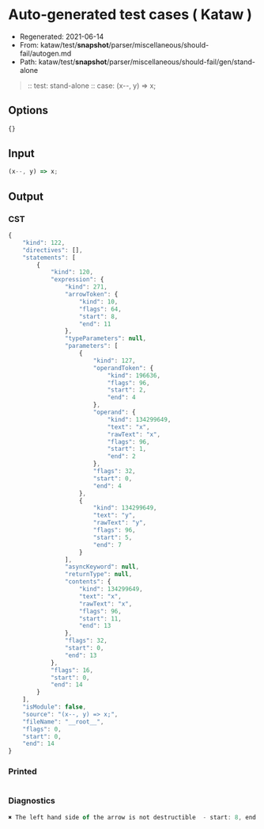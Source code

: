 # Auto-generated test cases ( Kataw )
- Regenerated: 2021-06-14
- From: kataw/test/__snapshot__/parser/miscellaneous/should-fail/autogen.md
- Path: kataw/test/__snapshot__/parser/miscellaneous/should-fail/gen/stand-alone
> :: test: stand-alone
> :: case: (x--, y) => x;
## Options

`````js
{}
`````
## Input

`````js
(x--, y) => x;
`````
## Output

### CST

```javascript
{
    "kind": 122,
    "directives": [],
    "statements": [
        {
            "kind": 120,
            "expression": {
                "kind": 271,
                "arrowToken": {
                    "kind": 10,
                    "flags": 64,
                    "start": 8,
                    "end": 11
                },
                "typeParameters": null,
                "parameters": [
                    {
                        "kind": 127,
                        "operandToken": {
                            "kind": 196636,
                            "flags": 96,
                            "start": 2,
                            "end": 4
                        },
                        "operand": {
                            "kind": 134299649,
                            "text": "x",
                            "rawText": "x",
                            "flags": 96,
                            "start": 1,
                            "end": 2
                        },
                        "flags": 32,
                        "start": 0,
                        "end": 4
                    },
                    {
                        "kind": 134299649,
                        "text": "y",
                        "rawText": "y",
                        "flags": 96,
                        "start": 5,
                        "end": 7
                    }
                ],
                "asyncKeyword": null,
                "returnType": null,
                "contents": {
                    "kind": 134299649,
                    "text": "x",
                    "rawText": "x",
                    "flags": 96,
                    "start": 11,
                    "end": 13
                },
                "flags": 32,
                "start": 0,
                "end": 13
            },
            "flags": 16,
            "start": 0,
            "end": 14
        }
    ],
    "isModule": false,
    "source": "(x--, y) => x;",
    "fileName": "__root__",
    "flags": 0,
    "start": 0,
    "end": 14
}
```

### Printed

```javascript

```

### Diagnostics

```javascript
✖ The left hand side of the arrow is not destructible  - start: 8, end: 11

```

